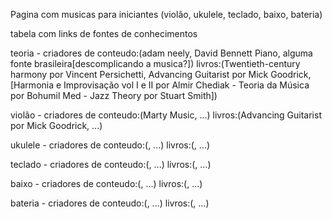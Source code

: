 Pagina com musicas para iniciantes (violão, ukulele, teclado, baixo, bateria)

tabela com links de fontes de conhecimentos

  teoria - 
	  criadores de conteudo:(adam neely, David Bennett Piano, alguma fonte brasileira[descomplicando a musica?]) 
    livros:(Twentieth-century harmony por Vincent Persichetti, Advancing Guitarist por Mick Goodrick, [Harmonia e Improvisação vol I e II por Almir Chediak - Teoria da Música por Bohumil Med - Jazz Theory por Stuart Smith])

  violão -
    criadores de conteudo:(Marty Music, ...)
    livros:(Advancing Guitarist por Mick Goodrick, ...)

  ukulele -
    criadores de conteudo:(, ...)
    livros:(, ...)

  teclado -
    criadores de conteudo:(, ...)
    livros:(, ...)
    
  baixo -
    criadores de conteudo:(, ...)
    livros:(, ...)
    
  bateria -
    criadores de conteudo:(, ...)
    livros:(, ...)
